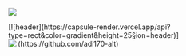 
<p align="left">
  <img src="https://discord.c99.nl/widget/theme-4/417214713886277632.png" />
</p>
[![header](https://capsule-render.vercel.app/api?type=rect&color=gradient&height=25&section=header)](https://github.com/adi170-alt)
<a href="https://open.spotify.com/user/adrianlol2017">
  <img align="left" src="https://novatorem-brown-seven.vercel.app/api/spotify" />
</a>
